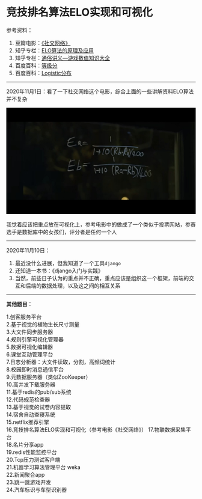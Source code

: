 #  竞技排名算法ELO实现和可视化


参考资料：
1. 豆瓣电影：[《社交网络》](https://movie.douban.com/subject/3205624/)
2. 知乎专栏：[ELO算法的原理及应用](https://zhuanlan.zhihu.com/p/57480433)
2. 知乎专栏：[通俗讲义—游戏数值知识大全](https://zhuanlan.zhihu.com/p/28190267)
3. 百度百科：[等级分](https://baike.baidu.com/item/%E7%AD%89%E7%BA%A7%E5%88%86/8609967?fr=aladdin)
4. 百度百科：[Logistic分布](https://baike.baidu.com/item/Logistic%E5%88%86%E5%B8%83/22670718?fr=aladdin)

---

2020年11月1日：看了一下社交网络这个电影，综合上面的一些讲解资料ELO算法并不复杂

![??](20201101_090830.733.jpg)

我觉着应该把重点放在可视化上，参考电影中的做成了一个类似于投票网站，参赛选手是数据库中的女孩们，评分者是任何一个人

---

2020年11月10日：
1. 最近没什么进展，但我知道了一个工具`django`
2. 还知道一本书：《django入门与实践》
3. 当然，前些日子认为的重点并不正确，重点应该是组织这一个框架，前端的交互和后端的数据处理，以及这之间的相互关系

---

**其他题目**：

1.创客服务平台  
2.基于视觉的植物生长尺寸测量  
3.大文件同步服务器  
4.规则引擎可视化管理器  
5.数据可视化编辑器  
6.课堂互动管理平台  
7.日志分析器：大文件读取，分割，高频词统计  
8.校园即时消息通信平台  
9.元数据服务器（类似ZooKeeper）  
10.高并发下载服务器  
11.基于redis的pub/sub系统  
12.代码规范检查器  
13.基于视觉的试卷内容提取  
14.宿舍自动查寝系统  
15.netflix推荐引擎  
16.竞技排名算法ELO实现和可视化（参考电影《社交网络》） 
17.物联数据采集平台  
18.名片分享app  
19.redis性能监控平台  
20.Tcp压力测试客户端  
21.机器学习算法管理平台 weka  
22.新闻聚合app  
23.跳一跳游戏开发  
24.汽车标识与车型识别器  
